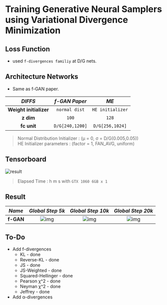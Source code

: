 # Training Generative Neural Samplers using Variational Divergence Minimization

## Loss Function

* used ``f-divergences familiy`` at D/G nets.

## Architecture Networks

* Same as f-GAN paper.

*DIFFS* | *f-GAN Paper* | *ME*  |
 :---:  |     :---:      | :---: |
 **Weight initializer** | ``normal dist`` | ``HE initializer`` |
 **z dim** | ``100`` | ``128`` |
 **fc unit** | ``D/G[240,1200]`` | ``D/G[256,1024]`` |
 
> Normal Distribution Initializer : (µ = 0, σ = D/G(0.005,0.05)) <br/>
> HE Initializer parameters       : (factor = 1, FAN_AVG, uniform)

## Tensorboard

![result](./fgan_tb.png)

> Elapsed Time : h m s with ``GTX 1060 6GB x 1``

## Result

*Name* | *Global Step 5k* | *Global Step 10k* | *Global Step 20k*
:---: | :---: | :---: | :---:
**f-GAN**      | ![img](./gen_img/train_8000.png) | ![img](./gen_img/train_16000.png) | ![img](./gen_img/train_32000.png)

## To-Do
* Add f-divergences
  * KL - done
  * Reverse-KL - done
  * JS - done
  * JS-Weighted - done
  * Squared-Hellinger - done
  * Pearson χ^2 - done
  * Neyman χ^2 - done
  * Jeffrey - done
* Add α-divergences